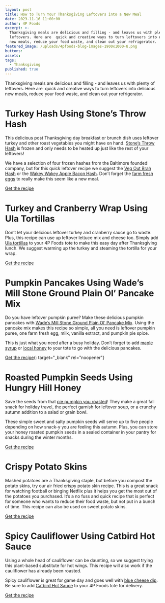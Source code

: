 ```yaml
---
layout: post
title: How to Turn Your Thanksgiving Leftovers into a New Meal
date: 2023-11-16 11:00:00
author: 4P Foods
excerpt: >-
  Thanksgiving meals are delicious and filling - and leaves us with plenty of
  leftovers. Here are  quick and creative ways to turn leftovers into delicious
  new meals, reduce your food waste, and clean out your refrigerator.
featured_image: /uploads/4pfoods-blog-images-1900x1000-8.png
buttons:
assets:
tags:
  - Thanksgiving
published: true
---
```

Thanksgiving meals are delicious and filling - and leaves us with plenty of leftovers. Here are&nbsp; quick and creative ways to turn leftovers into delicious new meals, reduce your food waste, and clean out your refrigerator.

# **Turkey Hash Using Stone’s Throw Hash**

This delicious post Thanksgiving day breakfast or brunch dish uses leftover turkey and other roast vegetables you might have on hand. [Stone’s Throw Hash](https://shop.4pfoods.com/summary.php?go=products&amp;search_substring=hash) is frozen and only needs to be heated up just like the rest of your leftovers!&nbsp;

We have a selection of four frozen hashes from the Baltimore founded company, but for this quick leftover recipe we suggest the [Veg Out Brah Hash](https://shop.4pfoods.com/product/veg-out-brah) or the [Wakey Wakey Apple Bacon Hash](https://shop.4pfoods.com/product/hash-wakey-wakey). Don’t forget the [farm fresh eggs](https://shop.4pfoods.com/egg-products) to really make this seem like a new meal.

[Get the recipe](https://4pfoods.com/recipes/quick-leftover-turkey-hash-breakfast-recipe/)



# **Turkey and Cranberry Wrap Using Ula Tortillas**

Don’t let your delicious leftover turkey and cranberry sauce go to waste. Plus, this recipe can use up leftover lettuce mix and cheese too. Simply add [Ula tortillas](https://shop.4pfoods.com/product/organic-yellow-corn-tortillas) to your 4P Foods tote to make this easy day after Thanksgiving lunch. We suggest warming up the turkey and steaming the tortilla for your wrap.

[Get the recipe](https://4pfoods.com/recipes/quick-leftover-turkey-cranberry-wrap-lunch-recipe/)



# **Pumpkin Pancakes Using Wade’s Mill Stone Ground Plain Ol’ Pancake Mix**

Do you have leftover pumpkin puree? Make these delicious pumpkin pancakes with [Wade’s Mill Stone Ground Plain Ol’ Pancake Mix](https://shop.4pfoods.com/product/plain-ole-pancake-mix). Using the pancake mix makes this recipe so simple, all you need is leftover pumpkin puree, one farm fresh egg, milk, vanilla extract, and pumpkin pie spice.

This is just what you need after a busy holiday. Don’t forget to add [maple syrup](https://shop.4pfoods.com/summary.php?go=products&amp;search_substring=syrup) or [local honey](https://shop.4pfoods.com/summary.php?go=products&amp;search_substring=honey) to your tote to go with the delicious pancakes.

[Get the recipe](https://4pfoods.com/recipes/simple-pumpkin-pancake-breakfast-recipe/){: target="_blank" rel="noopener"}



# **Roasted Pumpkin Seeds Using Hungry Hill Honey**

Save the seeds from that [pie pumpkin you roasted](https://4pfoods.com/posts/how-to-roast-a-pie-pumpkin-and-get-delicious-pumpkin-puree/)! They make a great fall snack for holiday travel, the perfect garnish for leftover soup, or a crunchy autumn addition to a salad or grain bowl.

These simple sweet and salty pumpkin seeds will serve up to five people depending on how snack-y you are feeling this autumn. Plus, you can store your honey roasted pumpkin seeds in a sealed container in your pantry for snacks during the winter months.

[Get the recipe](https://4pfoods.com/recipes/simple-roasted-pumpkin-seeds-with-local-honey-snack-recipe/)



# **Crispy Potato Skins**

Mashed potatoes are a Thanksgiving staple, but before you compost the potato skins, try our air fried crispy potato skin recipe. This is a great snack for watching football or binging Netflix plus it helps you get the most out of the potatoes you purchased. It’s a no fuss and quick recipe that is perfect for someone who wants to reduce their food waste, but not put in a bunch of time. This recipe can also be used on sweet potato skins.

[Get the recipe](https://4pfoods.com/recipes/simple-air-fryer-crispy-potato-skin-snack-recipe/)



# **Spicy Cauliflower Using Catbird Hot Sauce**

Using a whole head of cauliflower can be daunting, so we suggest trying this plant-based substitute for hot wings. This recipe will also work if the cauliflower has already been roasted.

Spicy cauliflower is great for game day and goes well with [blue cheese dip](https://4pfoods.com/recipes/hot-wings--blue-cheese-dip/). Be sure to add [Catbird Hot Sauce](https://shop.4pfoods.com/product/catbird-sriracha-hot-sauce) to your 4P Foods tote for delivery.

[Get the recipe](https://4pfoods.com/recipes/simple-air-fryer-spicy-cauliflower-snack-recipe/)